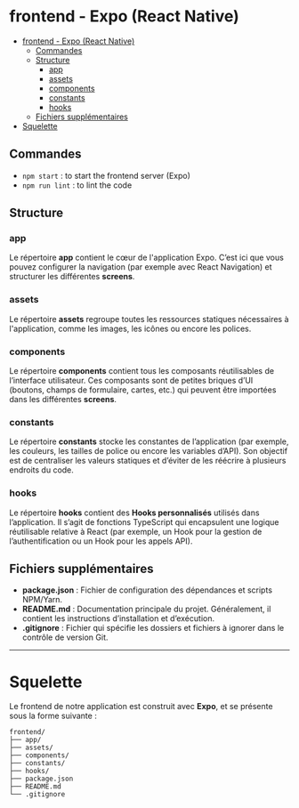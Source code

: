 # frontend - Expo (React Native)

- [frontend - Expo (React Native)](#frontend---expo-react-native)
  - [Commandes](#commandes)
  - [Structure](#structure)
    - [app](#app)
    - [assets](#assets)
    - [components](#components)
    - [constants](#constants)
    - [hooks](#hooks)
  - [Fichiers supplémentaires](#fichiers-supplémentaires)
- [Squelette](#squelette)

## Commandes

- `npm start` : to start the frontend server (Expo)
- `npm run lint` : to lint the code

## Structure

### app
Le répertoire **app** contient le cœur de l'application Expo. C’est ici que vous pouvez configurer la navigation (par exemple avec React Navigation) et structurer les différentes **screens**.

### assets
Le répertoire **assets** regroupe toutes les ressources statiques nécessaires à l'application, comme les images, les icônes ou encore les polices.

### components
Le répertoire **components** contient tous les composants réutilisables de l’interface utilisateur. Ces composants sont de petites briques d’UI (boutons, champs de formulaire, cartes, etc.) qui peuvent être importées dans les différentes **screens**.

### constants
Le répertoire **constants** stocke les constantes de l’application (par exemple, les couleurs, les tailles de police ou encore les variables d’API). Son objectif est de centraliser les valeurs statiques et d’éviter de les réécrire à plusieurs endroits du code.

### hooks
Le répertoire **hooks** contient des **Hooks personnalisés** utilisés dans l’application. Il s’agit de fonctions TypeScript qui encapsulent une logique réutilisable relative à React (par exemple, un Hook pour la gestion de l’authentification ou un Hook pour les appels API).

## Fichiers supplémentaires

- **package.json** : Fichier de configuration des dépendances et scripts NPM/Yarn.
- **README.md** : Documentation principale du projet. Généralement, il contient les instructions d’installation et d’exécution.
- **.gitignore** : Fichier qui spécifie les dossiers et fichiers à ignorer dans le contrôle de version Git.

---

# Squelette

Le frontend de notre application est construit avec **Expo**, et se présente sous la forme suivante :

```
frontend/
├── app/
├── assets/
├── components/
├── constants/
├── hooks/
├── package.json
├── README.md
└── .gitignore
```